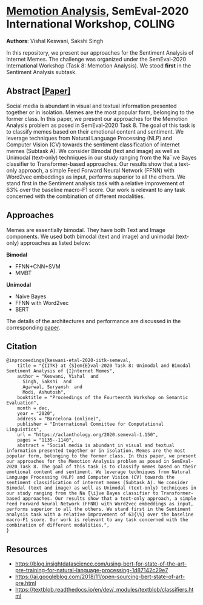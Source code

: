 # [Memotion Analysis](https://competitions.codalab.org/competitions/20629), SemEval-2020 International Workshop, COLING

**Authors**: Vishal Keswani, Sakshi Singh

In this repository, we present our approaches for the Sentiment Analysis of Internet Memes. The challenge was organized under the SemEval-2020 International Workshop (Task 8: Memotion Analysis). We stood **first** in the Sentiment Analysis subtask. <br>

## Abstract [[Paper]](https://www.aclweb.org/anthology/2020.semeval-1.150/)
Social media is abundant in visual and textual information presented together or in isolation.
Memes are the most popular form, belonging to the former class. In this paper, we present our
approaches for the Memotion Analysis problem as posed in SemEval-2020 Task 8. The goal
of this task is to classify memes based on their emotional content and sentiment. We leverage
techniques from Natural Language Processing (NLP) and Computer Vision (CV) towards the
sentiment classification of internet memes (Subtask A). We consider Bimodal (text and image) as
well as Unimodal (text-only) techniques in our study ranging from the Na¨ıve Bayes classifier to
Transformer-based approaches. Our results show that a text-only approach, a simple Feed Forward
Neural Network (FFNN) with Word2vec embeddings as input, performs superior to all the others.
We stand first in the Sentiment analysis task with a relative improvement of 63% over the baseline
macro-F1 score. Our work is relevant to any task concerned with the combination of different
modalities.

## Approaches
Memes are essentially bimodal. They have both Text and Image components. We used both bimodal (text and image) and unimodal (text-only) approaches as listed below: <br>

**Bimodal**
* FFNN+CNN+SVM
* MMBT 

**Unimodal**
* Naive Bayes
* FFNN with Word2vec
* BERT

The details of the architectures and performance are discussed in the corresponding [paper](https://www.aclweb.org/anthology/2020.semeval-1.150/).

## Citation
```
@inproceedings{keswani-etal-2020-iitk-semeval,
    title = "{IITK} at {S}em{E}val-2020 Task 8: Unimodal and Bimodal Sentiment Analysis of {I}nternet Memes",
    author = "Keswani, Vishal  and
      Singh, Sakshi  and
      Agarwal, Suryansh  and
      Modi, Ashutosh",
    booktitle = "Proceedings of the Fourteenth Workshop on Semantic Evaluation",
    month = dec,
    year = "2020",
    address = "Barcelona (online)",
    publisher = "International Committee for Computational Linguistics",
    url = "https://aclanthology.org/2020.semeval-1.150",
    pages = "1135--1140",
    abstract = "Social media is abundant in visual and textual information presented together or in isolation. Memes are the most popular form, belonging to the former class. In this paper, we present our approaches for the Memotion Analysis problem as posed in SemEval-2020 Task 8. The goal of this task is to classify memes based on their emotional content and sentiment. We leverage techniques from Natural Language Processing (NLP) and Computer Vision (CV) towards the sentiment classification of internet memes (Subtask A). We consider Bimodal (text and image) as well as Unimodal (text-only) techniques in our study ranging from the Na ̈{\i}ve Bayes classifier to Transformer-based approaches. Our results show that a text-only approach, a simple Feed Forward Neural Network (FFNN) with Word2vec embeddings as input, performs superior to all the others. We stand first in the Sentiment analysis task with a relative improvement of 63{\%} over the baseline macro-F1 score. Our work is relevant to any task concerned with the combination of different modalities.",
}

```

## Resources
* https://blog.insightdatascience.com/using-bert-for-state-of-the-art-pre-training-for-natural-language-processing-1d87142c29e7
* https://ai.googleblog.com/2018/11/open-sourcing-bert-state-of-art-pre.html
* https://textblob.readthedocs.io/en/dev/_modules/textblob/classifiers.html
